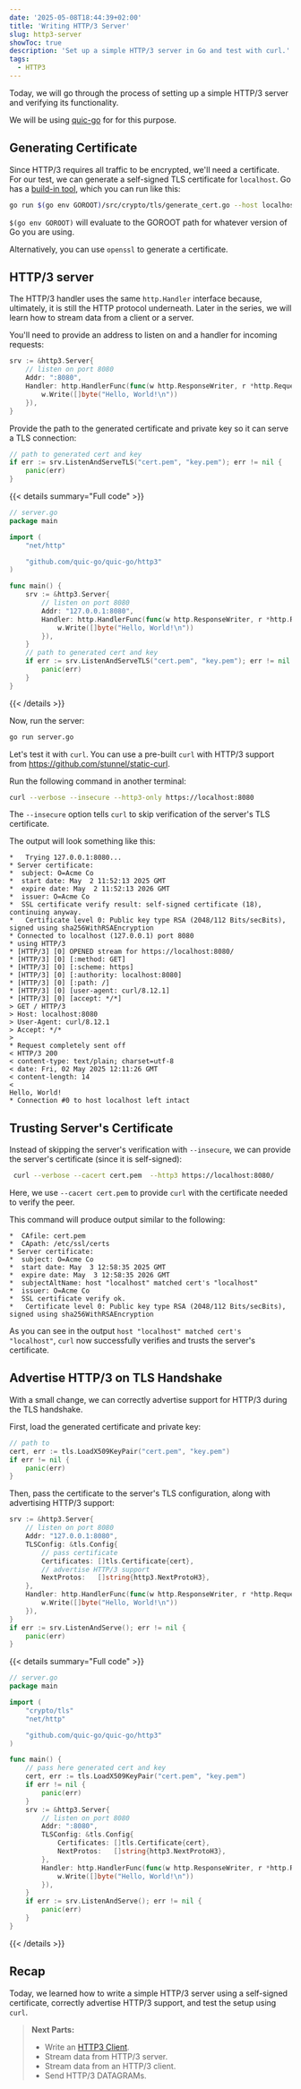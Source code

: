```yaml
---
date: '2025-05-08T18:44:39+02:00'
title: 'Writing HTTP/3 Server'
slug: http3-server
showToc: true
description: 'Set up a simple HTTP/3 server in Go and test with curl.'
tags:
  - HTTP3
---
```


Today, we will go through the process of setting up a simple HTTP/3 server and verifying its functionality.

We will be using [quic-go](https://github.com/quic-go/quic-go) for for this purpose.

## Generating Certificate

Since HTTP/3 requires all traffic to be encrypted, we'll need a certificate. For our test, we can generate a self-signed TLS certificate for `localhost`. Go has a [build-in tool](https://github.com/golang/go/blob/master/src/crypto/tls/generate_cert.go), which you can run like this:

```sh
go run $(go env GOROOT)/src/crypto/tls/generate_cert.go --host localhost
```

`$(go env GOROOT)` will evaluate to the GOROOT path for whatever version of Go you are using.

Alternatively, you can use `openssl` to generate a certificate.

## HTTP/3 server

The HTTP/3 handler uses the same `http.Handler` interface because, ultimately, it is still the HTTP protocol underneath. Later in the series, we will learn how to stream data from a client or a server. 

You'll need to provide an address to listen on and a handler for incoming requests:

```go filename=server.go
srv := &http3.Server{
	// listen on port 8080
	Addr: ":8080",
	Handler: http.HandlerFunc(func(w http.ResponseWriter, r *http.Request) {
		w.Write([]byte("Hello, World!\n"))
	}),
}

```

Provide the path to the generated certificate and private key so it can serve a TLS connection:

```go filename=server.go
// path to generated cert and key
if err := srv.ListenAndServeTLS("cert.pem", "key.pem"); err != nil {
	panic(err)
}
```

{{< details summary="Full code" >}}

```go
// server.go
package main

import (
	"net/http"

	"github.com/quic-go/quic-go/http3"
)

func main() {
	srv := &http3.Server{
		// listen on port 8080
		Addr: "127.0.0.1:8080",
		Handler: http.HandlerFunc(func(w http.ResponseWriter, r *http.Request) {
			w.Write([]byte("Hello, World!\n"))
		}),
	}
	// path to generated cert and key
	if err := srv.ListenAndServeTLS("cert.pem", "key.pem"); err != nil {
		panic(err)
	}
}

```
{{< /details >}}

Now, run the server:

```sh
go run server.go
```

Let's test it with `curl`. You can use a pre-built `curl` with HTTP/3 support from <https://github.com/stunnel/static-curl>.

Run the following command in another terminal:

```sh
curl --verbose --insecure --http3-only https://localhost:8080
```

The `--insecure`  option  tells `curl` to skip verification of the server's TLS certificate.

The output will look something like this:

```
*   Trying 127.0.0.1:8080...
* Server certificate:
*  subject: O=Acme Co
*  start date: May  2 11:52:13 2025 GMT
*  expire date: May  2 11:52:13 2026 GMT
*  issuer: O=Acme Co
*  SSL certificate verify result: self-signed certificate (18), continuing anyway.
*   Certificate level 0: Public key type RSA (2048/112 Bits/secBits), signed using sha256WithRSAEncryption
* Connected to localhost (127.0.0.1) port 8080
* using HTTP/3
* [HTTP/3] [0] OPENED stream for https://localhost:8080/
* [HTTP/3] [0] [:method: GET]
* [HTTP/3] [0] [:scheme: https]
* [HTTP/3] [0] [:authority: localhost:8080]
* [HTTP/3] [0] [:path: /]
* [HTTP/3] [0] [user-agent: curl/8.12.1]
* [HTTP/3] [0] [accept: */*]
> GET / HTTP/3
> Host: localhost:8080
> User-Agent: curl/8.12.1
> Accept: */*
> 
* Request completely sent off
< HTTP/3 200 
< content-type: text/plain; charset=utf-8
< date: Fri, 02 May 2025 12:11:26 GMT
< content-length: 14
< 
Hello, World!
* Connection #0 to host localhost left intact
```

## Trusting Server's Certificate

Instead of skipping the server's verification with `--insecure`,  we can provide the server's certificate (since it is self-signed):

```sh
 curl --verbose --cacert cert.pem  --http3 https://localhost:8080/
```

Here, we use `--cacert cert.pem` to provide  `curl`  with the certificate needed to verify the peer.

This command will produce output similar to the following:

```
*  CAfile: cert.pem
*  CApath: /etc/ssl/certs
* Server certificate:
*  subject: O=Acme Co
*  start date: May  3 12:58:35 2025 GMT
*  expire date: May  3 12:58:35 2026 GMT
*  subjectAltName: host "localhost" matched cert's "localhost"
*  issuer: O=Acme Co
*  SSL certificate verify ok.
*   Certificate level 0: Public key type RSA (2048/112 Bits/secBits), signed using sha256WithRSAEncryption
```

As you can see in the output  `host "localhost" matched cert's "localhost"`, `curl` now successfully verifies and trusts the server's certificate.

## Advertise HTTP/3 on TLS Handshake

With a small change, we can correctly advertise support for HTTP/3 during the TLS handshake.

First, load the generated certificate and private key:

```go
// path to 
cert, err := tls.LoadX509KeyPair("cert.pem", "key.pem")
if err != nil {
	panic(err)
}
```

Then, pass the certificate to the server's TLS configuration, along with advertising HTTP/3 support:

```go
srv := &http3.Server{
	// listen on port 8080
	Addr: "127.0.0.1:8080",
	TLSConfig: &tls.Config{
		// pass certificate
		Certificates: []tls.Certificate{cert},
		// advertise HTTP/3 support
		NextProtos:   []string{http3.NextProtoH3},
	},
	Handler: http.HandlerFunc(func(w http.ResponseWriter, r *http.Request) {
		w.Write([]byte("Hello, World!\n"))
	}),
}
if err := srv.ListenAndServe(); err != nil {
	panic(err)
}
```

{{< details summary="Full code" >}}

```go
// server.go
package main

import (
	"crypto/tls"
	"net/http"

	"github.com/quic-go/quic-go/http3"
)

func main() {
	// pass here generated cert and key
	cert, err := tls.LoadX509KeyPair("cert.pem", "key.pem")
	if err != nil {
		panic(err)
	}
	srv := &http3.Server{
		// listen on port 8080
		Addr: ":8080",
		TLSConfig: &tls.Config{
			Certificates: []tls.Certificate{cert},
			NextProtos:   []string{http3.NextProtoH3},
		},
		Handler: http.HandlerFunc(func(w http.ResponseWriter, r *http.Request) {
			w.Write([]byte("Hello, World!\n"))
		}),
	}
	if err := srv.ListenAndServe(); err != nil {
		panic(err)
	}
}
```
{{< /details >}}

## Recap

Today, we learned how to write a simple HTTP/3 server using a self-signed certificate, correctly advertise HTTP/3 support, and test the setup using `curl`.

> **Next Parts:**
> - Write an [HTTP3 Client](/blog/http3/http3-client/).
> - Stream data from HTTP/3 server.
> - Stream data from an HTTP/3 client.
> - Send HTTP/3 DATAGRAMs.
